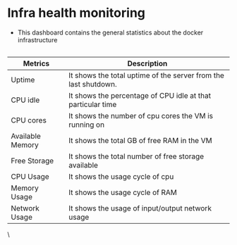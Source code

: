 # Infra health monitoring

* This dashboard contains the general statistics about the docker infrastructure

<figure><img src="https://lh5.googleusercontent.com/AfOlO9320UfGK2mYDEL-T0eK1rapVdpVdPr9PIAfhUwdkHT5E3yTGuwPPZsdGlbu0hmo0AdCRRBZBJrLIH7GfGUSP39ST6uUGFLhO0klaPBE_BR-9W2-k8daSDDYWPBcmAZgqyP5aS4khBiATV6I1-s" alt=""><figcaption></figcaption></figure>

| Metrics          | Description                                                     |
| ---------------- | --------------------------------------------------------------- |
| Uptime           | It shows the total uptime of the server from the last shutdown. |
| CPU idle         | It shows the percentage of CPU idle at that particular time     |
| CPU cores        | It shows the number of cpu cores the VM is running on           |
| Available Memory | It shows the total GB of free RAM in the VM                     |
| Free Storage     | It shows the total number of free storage available             |
| CPU Usage        | It shows the usage cycle of cpu                                 |
| Memory Usage     | It shows the usage cycle of RAM                                 |
| Network Usage    | It shows the usage of input/output network usage                |

\


